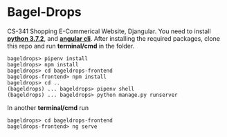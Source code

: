 # Bagel-Drops
CS-341 Shopping E-Commerical Website, Djangular. You need to install [**python 3.7.2**](https://www.python.org/downloads/release/python-372/), 
and [**angular cli**](https://angular.io/guide/quickstart). After installing the required packages, clone this repo and run **terminal/cmd** in the folder. 
```console
bageldrops> pipenv install
bageldrops> npm install
bageldrops> cd bageldrops-frontend
bageldrops-frontend> npm install
bageldrops> cd ..
(bageldrops) ... bageldrops> pipenv shell
(bageldrops) ... bageldrops> python manage.py runserver
```
In another **terminal/cmd** run
```console
bageldrops> cd bageldrops-frontend
bageldrops-frontend> ng serve
```